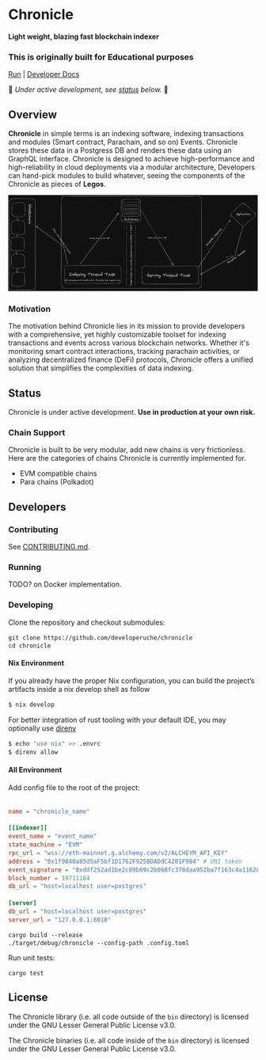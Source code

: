 # Chronicle

**Light weight, blazing fast blockchain indexer**

### This is originally built for Educational purposes

[Run](#running) | [Developer Docs](./docs)

🚧 *Under active development, see [status](#status) below.* 🚧

## Overview
**Chronicle** in simple terms is an indexing software, indexing transactions and modules (Smart contract, Parachain, and so on) Events. Chronicle stores these data in a Postgress DB and renders these data using an GraphQL interface. Chronicle is designed to achieve high-performance and high-reliability in cloud deployments via a modular architecture, Developers can hand-pick modules to build whatever, seeing the components of the Chronicle as pieces of **Legos**.

![Chronicle architecture](https://github.com/developeruche/chronicle/blob/main/docs/assets/chronicles.png)


### Motivation

The motivation behind Chronicle lies in its mission to provide developers with a comprehensive, yet highly customizable toolset for indexing transactions and events across various blockchain networks. Whether it's monitoring smart contract interactions, tracking parachain activities, or analyzing decentralized finance (DeFi) protocols, Chronicle offers a unified solution that simplifies the complexities of data indexing.

## Status

Chronicle is under active development.
**Use in production at your own risk.**


### Chain Support
Chronicle is built to be very modular, add new chains is very frictionless. Here are the categories of chains Chronicle is currently implemented for.

* EVM compatible chains
* Para chains (Polkadot)


## Developers

### Contributing

See [CONTRIBUTING.md](CONTRIBUTING.md).

### Running

TODO? on Docker implementation.

### Developing

Clone the repository and checkout submodules:
```
git clone https://github.com/developeruche/chronicle
cd chronicle
```

####  Nix Environment

If you already have the proper Nix configuration, you can build the project’s artifacts inside a nix develop shell as follow

``` sh
$ nix develop
```

For better integration of rust tooling with your default IDE, you may optionally use [direnv](https://github.com/nix-community/nix-direnv?tab=readme-ov-file#usage-example)

``` sh
$ echo "use nix" >> .envrc
$ direnv allow
```
####  All Environment

Add config file to the root of the project:
```toml

name = "chronicle_name"

[[indexer]]
event_name = "event_name"
state_machine = "EVM"
rpc_url = "wss://eth-mainnet.g.alchemy.com/v2/ALCHEYM_API_KEY"
address = "0x1f9840a85d5aF5bf1D1762F925BDADdC4201F984" # UNI token
event_signature = "0xddf252ad1be2c89b69c2b068fc378daa952ba7f163c4a11628f55a4df523b3ef" # Transfer(address,address,uint256)
block_number = 19711184
db_url = "host=localhost user=postgres"

[server]
db_url = "host=localhost user=postgres"
server_url = "127.0.0.1:8010"

```

```
cargo build --release
./target/debug/chronicle --config-path .config.toml
```

Run unit tests:
```
cargo test
```

## License

The Chronicle library (i.e. all code outside of the `bin` directory) is licensed under the GNU Lesser General Public License v3.0.

The Chronicle binaries (i.e. all code inside of the `bin` directory) is licensed under the GNU Lesser General Public License v3.0.
